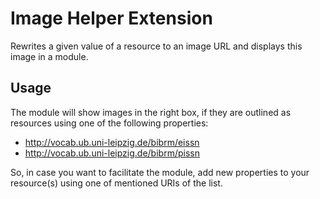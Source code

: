 # Image Helper Extension

Rewrites a given value of a resource to an image URL and displays this image in a module.

## Usage

The module will show images in the right box, if they are outlined as resources using one of the following properties:
* http://vocab.ub.uni-leipzig.de/bibrm/eissn
* http://vocab.ub.uni-leipzig.de/bibrm/pissn

So, in case you want to facilitate the module, add new properties to your resource(s) using one of mentioned URIs of the list.
